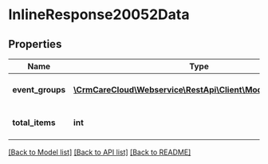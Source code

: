 # InlineResponse20052Data

## Properties
Name | Type | Description | Notes
------------ | ------------- | ------------- | -------------
**event_groups** | [**\CrmCareCloud\Webservice\RestApi\Client\Model\EventGroup[]**](EventGroup.md) | List of all event groups | [optional] 
**total_items** | **int** | Count of all found event groups | [optional] 

[[Back to Model list]](../../README.md#documentation-for-models) [[Back to API list]](../../README.md#documentation-for-api-endpoints) [[Back to README]](../../README.md)


